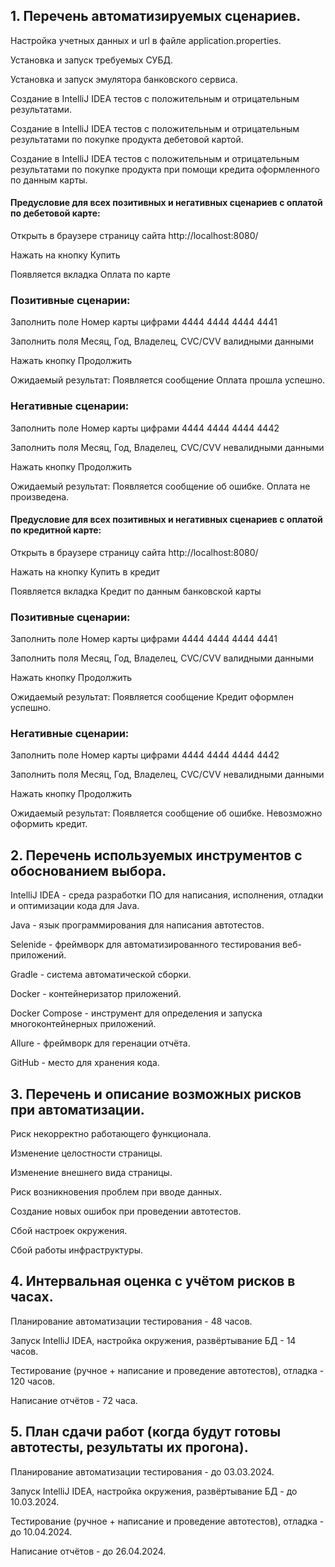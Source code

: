 ## 1. Перечень автоматизируемых сценариев.

Настройка учетных данных и url в файле application.properties.

Установка и запуск требуемых СУБД.

Установка и запуск эмулятора банковского сервиса.

Создание в IntelliJ IDEA тестов с положительным и отрицательным результатами.

Создание в IntelliJ IDEA тестов с положительным и отрицательным результатами по покупке продукта дебетовой картой.

Создание в IntelliJ IDEA тестов с положительным и отрицательным результатами по покупке продукта при помощи кредита оформленного по данным карты.

#### Предусловие для всех позитивных и негативных сценариев с оплатой по дебетовой карте:

Открыть в браузере страницу сайта http://localhost:8080/

Нажать на кнопку Купить 

Появляется вкладка Оплата по карте

### Позитивные сценарии:

Заполнить поле Номер карты цифрами 4444 4444 4444 4441

Заполнить поля Месяц, Год, Владелец, CVC/CVV валидными данными

Нажать кнопку Продолжить

Ожидаемый результат: Появляется сообщение Оплата прошла успешно.

### Негативные сценарии:

Заполнить поле Номер карты цифрами 4444 4444 4444 4442

Заполнить поля Месяц, Год, Владелец, CVC/CVV невалидными данными

Нажать кнопку Продолжить

Ожидаемый результат: Появляется сообщение об ошибке. Оплата не произведена.

#### Предусловие для всех позитивных и негативных сценариев с оплатой по кредитной карте:

Открыть в браузере страницу сайта http://localhost:8080/

Нажать на кнопку Купить в кредит

Появляется вкладка Кредит по данным банковской карты

### Позитивные сценарии:

Заполнить поле Номер карты цифрами 4444 4444 4444 4441

Заполнить поля Месяц, Год, Владелец, CVC/CVV валидными данными

Нажать кнопку Продолжить

Ожидаемый результат: Появляется сообщение Кредит оформлен успешно.

### Негативные сценарии:

Заполнить поле Номер карты цифрами 4444 4444 4444 4442

Заполнить поля Месяц, Год, Владелец, CVC/CVV невалидными данными

Нажать кнопку Продолжить

Ожидаемый результат: Появляется сообщение об ошибке. Невозможно оформить кредит.

## 2. Перечень используемых инструментов с обоснованием выбора.

IntelliJ IDEA - среда разработки ПО для написания, исполнения, отладки и оптимизации кода для Java.

Java - язык программирования для написания автотестов.

Selenide - фреймворк для автоматизированного тестирования веб-приложений.

Gradle - система автоматической сборки.

Docker - контейнеризатор приложений.

Docker Compose - инструмент для определения и запуска многоконтейнерных приложений.

Allure - фреймворк для геренации отчёта.

GitHub - место для хранения кода.

## 3. Перечень и описание возможных рисков при автоматизации.

Риск некорректно работающего функционала.

Изменение целостности страницы.

Изменение внешнего вида страницы.

Риск возникновения проблем при вводе данных.

Создание новых ошибок при проведении автотестов.

Сбой настроек окружения.

Сбой работы инфраструктуры.

## 4. Интервальная оценка с учётом рисков в часах.

Планирование автоматизации тестирования - 48 часов.

Запуск IntelliJ IDEA, настройка окружения, развёртывание БД - 14 часов.

Тестирование (ручное + написание и проведение автотестов), отладка - 120 часов.

Написание отчётов - 72 часа.

## 5. План сдачи работ (когда будут готовы автотесты, результаты их прогона).

Планирование автоматизации тестирования - до 03.03.2024.

Запуск IntelliJ IDEA, настройка окружения, развёртывание БД - до 10.03.2024.

Тестирование (ручное + написание и проведение автотестов), отладка - до 10.04.2024.

Написание отчётов - до 26.04.2024.